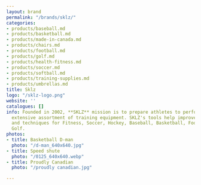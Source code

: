 ```yaml
---
layout: brand
permalink: "/brands/sklz/"
categories:
- products/baseball.md
- products/basketball.md
- products/made-in-canada.md
- products/chairs.md
- products/football.md
- products/golf.md
- products/health-fitness.md
- products/soccer.md
- products/softball.md
- products/training-supplies.md
- products/umbrellas.md
title: Sklz
logo: "/sklz-logo.png"
website: ''
catalogues: []
info: Founded in 2002, **SKLZ** mission is to prepare athletes to perform with an
  extensive assortment of training equipment. SKLZ's tools help improve specific skills
  and techniques for Fitness, Soccer, Hockey, Baseball, Basketball, Football, and
  Golf.
photos:
- title: Basketball D-man
  photo: "/d-man_640x640.jpg"
- title: Speed shute
  photo: "/0125_640x640.webp"
- title: Proudly Canadian
  photo: "/proudly canadian.jpg"

---
```

